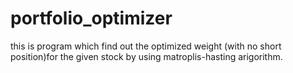 # portfolio_optimizer
this is program which find out the optimized weight (with no short position)for the given stock by using matroplis-hasting arigorithm. 
